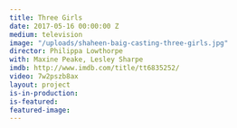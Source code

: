 ```yaml
---
title: Three Girls
date: 2017-05-16 00:00:00 Z
medium: television
image: "/uploads/shaheen-baig-casting-three-girls.jpg"
director: Philippa Lowthorpe
with: Maxine Peake, Lesley Sharpe
imdb: http://www.imdb.com/title/tt6835252/
video: 7w2pszb8ax
layout: project
is-in-production:
is-featured: 
featured-image: 
---
```


